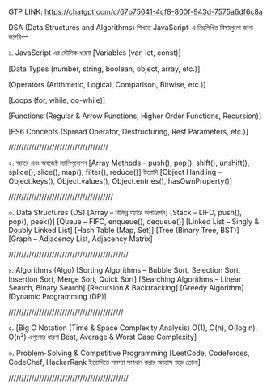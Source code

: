 GTP LINK: https://chatgpt.com/c/67b75641-4cf8-800f-943d-7575a6df6c8a

DSA (Data Structures and Algorithms) শিখতে JavaScript-এ নিম্নলিখিত বিষয়গুলো জানা জরুরি—

১. JavaScript এর মৌলিক ধারণা
[Variables (var, let, const)]

[Data Types (number, string, boolean, object, array, etc.)]

[Operators (Arithmetic, Logical, Comparison, Bitwise, etc.)]

[Loops (for, while, do-while)]

[Functions (Regular & Arrow Functions, Higher Order Functions, Recursion)]

[ES6 Concepts (Spread Operator, Destructuring, Rest Parameters, etc.)]

///////////////////////////////////////

২. অ্যারে এবং অবজেক্ট ম্যানিপুলেশন
[Array Methods – push(), pop(), shift(), unshift(), splice(), slice(), map(), filter(), reduce()] ইত্যাদি
[Object Handling – Object.keys(), Object.values(), Object.entries(), hasOwnProperty()]

/////////////////////////////////////////

৩. Data Structures (DS)
[Array – বিভিন্ন অ্যারে অপারেশন]
[Stack – LIFO, push(), pop(), peek()]
[Queue – FIFO, enqueue(), dequeue()]
[Linked List – Singly & Doubly Linked List]
[Hash Table (Map, Set)]
[Tree (Binary Tree, BST)]
[Graph – Adjacency List, Adjacency Matrix]

///////////////////////////////////////////////

৪. Algorithms (Algo)
[Sorting Algorithms – Bubble Sort, Selection Sort, Insertion Sort, Merge Sort, Quick Sort]
[Searching Algorithms – Linear Search, Binary Search]
[Recursion & Backtracking]
[Greedy Algorithm]
[Dynamic Programming (DP)]

/////////////////////////////////////////////

৫. [Big O Notation (Time & Space Complexity Analysis)
O(1), O(n), O(log n), O(n²) এগুলোর ধারণা
Best, Average & Worst Case Complexity]

৬. Problem-Solving & Competitive Programming
[LeetCode, Codeforces, CodeChef, HackerRank ইত্যাদিতে সমস্যা সমাধান করার অভ্যাস গড়ে তোলা]

///////////////////////////////////////////////
